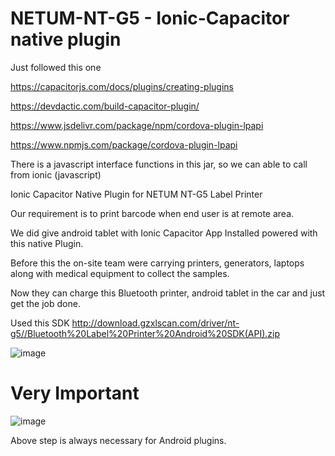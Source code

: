 # NETUM-NT-G5 - Ionic-Capacitor native plugin

Just followed this one

https://capacitorjs.com/docs/plugins/creating-plugins

https://devdactic.com/build-capacitor-plugin/

https://www.jsdelivr.com/package/npm/cordova-plugin-lpapi

https://www.npmjs.com/package/cordova-plugin-lpapi

There is a javascript interface functions in this jar, so we can able to call from ionic (javascript)

Ionic Capacitor Native Plugin for NETUM NT-G5 Label Printer

Our requirement is to print barcode when end user is at remote area. 

We did give android tablet with Ionic Capacitor App Installed powered with this native Plugin.

Before this the on-site team were carrying printers, generators, laptops along with medical equipment to collect the samples.

Now they can charge this Bluetooth printer, android tablet in the car and just get the job done.

Used this SDK http://download.gzxlscan.com/driver/nt-g5//Bluetooth%20Label%20Printer%20Android%20SDK(API).zip

![image](https://user-images.githubusercontent.com/85802871/121785644-9221df80-cbd8-11eb-9cd0-1a6364563def.png)

# Very Important

![image](https://user-images.githubusercontent.com/85802871/123553210-77826580-d797-11eb-922c-90027f0746b0.png)

Above step is always necessary for Android plugins.




